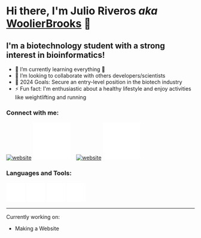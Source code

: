 # Hi there, I'm Julio Riveros _aka_ [WoolierBrooks](https://www.woolierbrooks.com/) 👋 

## I'm a biotechnology student with a strong interest in bioinformatics!

- 🧠 I’m currently learning everything 🤣
- 🥂 I’m looking to collaborate with others developers/scientists
- 🥅 2024 Goals: Secure an entry-level position in the biotech industry
- ⚡ Fun fact: I'm enthusiastic about a healthy lifestyle and enjoy activities like weightlifting and running

### Connect with me:

[![website](./img/linkedin-light.svg)](https://linkedin.com/in/woolier#gh-light-mode-only)
[![website](./img/linkedin-dark.svg)](https://linkedin.com/in/woolier#gh-dark-mode-only)
&nbsp;&nbsp;
[![website](./img/instagram-light.svg)](https://instagram.com/WoolierBrooks#gh-light-mode-only)
[![website](./img/instagram-dark.svg)](https://instagram.com/WoolierBrooks#gh-dark-mode-only)

### Languages and Tools:

<p align="left">
  <img src="./img/python-dark.svg" alt="python" width="50">
  <img src="./img/vscode-dark.svg" alt="vscode" width="50"/>
  <img src="./img/markdown-dark.png" alt="markdown" width="50"/>
  <img src="./img/linux-dark.png" alt="markdown" width="50"/>
</p>

---

[website]: https://woolierbrooks.com
[twitter]: https://twitter.com/WoolierBrooks
[youtube]: https://youtube.com/WoolierBrooks
[instagram]: https://instagram.com/WoolierBrooks
[linkedin]: https://linkedin.com/in/WoolierBrooks
[jsplaylist]: https://www.youtube.com/playlist?list=PLkwxH9e_vrALRJKu7wfXby3MKeflhTu6B
[cssplaylist]: https://www.youtube.com/playlist?list=PLkwxH9e_vrALSdvZuEh6gqQdmDoDIoqz4
[reactplaylist]: https://www.youtube.com/playlist?list=PLkwxH9e_vrAK4TdffpxKY3QGyHCpxFcQ0

Currently working on:

- Making a Website
